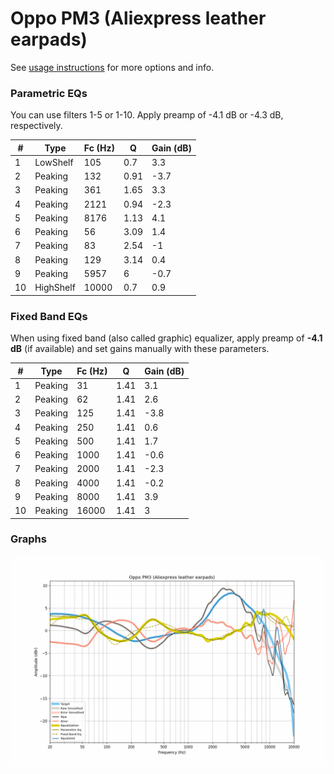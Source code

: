 # Oppo PM3 (Aliexpress leather earpads)
See [usage instructions](https://github.com/jaakkopasanen/AutoEq#usage) for more options and info.

### Parametric EQs
You can use filters 1-5 or 1-10. Apply preamp of -4.1 dB or -4.3 dB, respectively.

|   # | Type      |   Fc (Hz) |    Q |   Gain (dB) |
|-----|-----------|-----------|------|-------------|
|   1 | LowShelf  |       105 | 0.7  |         3.3 |
|   2 | Peaking   |       132 | 0.91 |        -3.7 |
|   3 | Peaking   |       361 | 1.65 |         3.3 |
|   4 | Peaking   |      2121 | 0.94 |        -2.3 |
|   5 | Peaking   |      8176 | 1.13 |         4.1 |
|   6 | Peaking   |        56 | 3.09 |         1.4 |
|   7 | Peaking   |        83 | 2.54 |        -1   |
|   8 | Peaking   |       129 | 3.14 |         0.4 |
|   9 | Peaking   |      5957 | 6    |        -0.7 |
|  10 | HighShelf |     10000 | 0.7  |         0.9 |

### Fixed Band EQs
When using fixed band (also called graphic) equalizer, apply preamp of **-4.1 dB** (if available) and set gains manually with these parameters.

|   # | Type    |   Fc (Hz) |    Q |   Gain (dB) |
|-----|---------|-----------|------|-------------|
|   1 | Peaking |        31 | 1.41 |         3.1 |
|   2 | Peaking |        62 | 1.41 |         2.6 |
|   3 | Peaking |       125 | 1.41 |        -3.8 |
|   4 | Peaking |       250 | 1.41 |         0.6 |
|   5 | Peaking |       500 | 1.41 |         1.7 |
|   6 | Peaking |      1000 | 1.41 |        -0.6 |
|   7 | Peaking |      2000 | 1.41 |        -2.3 |
|   8 | Peaking |      4000 | 1.41 |        -0.2 |
|   9 | Peaking |      8000 | 1.41 |         3.9 |
|  10 | Peaking |     16000 | 1.41 |         3   |

### Graphs
![](./Oppo%20PM3%20(Aliexpress%20leather%20earpads).png)
